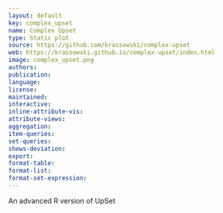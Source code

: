 ```yaml
---
layout: default
key: complex_upset
name: Complex Upset
type: Static plot
source: https://github.com/krassowski/complex-upset
web: https://krassowski.github.io/complex-upset/index.html
image: complex_upset.png
authors: 
publication: 
language:
license:
maintained: 
interactive: 
inline-attribute-vis: 
attribute-views: 
aggregation: 
item-queries: 
set-queries: 
shows-deviation: 
export: 
format-table: 
format-list: 
format-set-expression: 
---
```

An advanced R version of UpSet